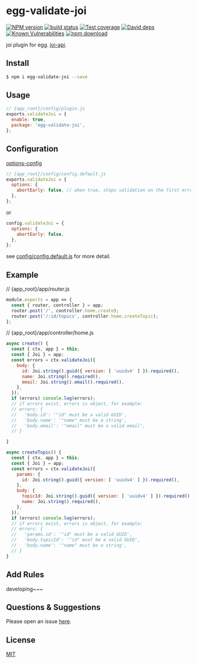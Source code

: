 # egg-validate-joi

[![NPM version][npm-image]][npm-url]
[![build status][travis-image]][travis-url]
[![Test coverage][codecov-image]][codecov-url]
[![David deps][david-image]][david-url]
[![Known Vulnerabilities][snyk-image]][snyk-url]
[![npm download][download-image]][download-url]

[npm-image]: https://img.shields.io/npm/v/egg-validate-joi.svg?style=flat-square
[npm-url]: https://npmjs.org/package/egg-validate-joi
[travis-image]: https://img.shields.io/travis/eggjs/egg-validate-joi.svg?style=flat-square
[travis-url]: https://travis-ci.org/eggjs/egg-validate-joi
[codecov-image]: https://img.shields.io/codecov/c/github/eggjs/egg-validate-joi.svg?style=flat-square
[codecov-url]: https://codecov.io/github/eggjs/egg-validate-joi?branch=master
[david-image]: https://img.shields.io/david/eggjs/egg-validate-joi.svg?style=flat-square
[david-url]: https://david-dm.org/eggjs/egg-validate-joi
[snyk-image]: https://snyk.io/test/npm/egg-validate-joi/badge.svg?style=flat-square
[snyk-url]: https://snyk.io/test/npm/egg-validate-joi
[download-image]: https://img.shields.io/npm/dm/egg-validate-joi.svg?style=flat-square
[download-url]: https://npmjs.org/package/egg-validate-joi

<!--
Description here.
-->
joi plugin for egg.
[joi-api](https://github.com/hapijs/joi/blob/v13.4.0/API.md).

## Install

```bash
$ npm i egg-validate-joi --save
```

## Usage

```js
// {app_root}/config/plugin.js
exports.validateJoi = {
  enable: true,
  package: 'egg-validate-joi',
};
```

## Configuration

[options-config](https://github.com/hapijs/joi/blob/v13.4.0/API.md#validatevalue-schema-options-callback)
```js
// {app_root}/config/config.default.js
exports.validateJoi = {
  options: {
    abortEarly: false, // when true, stops validation on the first error, otherwise returns all the errors found. Defaults to true.
  },
};
```
or
```js
config.validateJoi = {
  options: {
    abortEarly: false,
  },
};
```
see [config/config.default.js](config/config.default.js) for more detail.

## Example

// {app_root}/app/router.js
```js
module.exports = app => {
  const { router, controller } = app;
  router.post('/', controller.home.create);
  router.post('/:id/topics', controller.home.createTopic);
};
```

// {app_root}/app/controller/home.js
```js
async create() {
  const { ctx, app } = this;
  const { Joi } = app;
  const errors = ctx.validateJoi({
    body: {
      id: Joi.string().guid({ version: [ 'uuidv4' ] }).required(),
      name: Joi.string().required(),
      email: Joi.string().email().required(),
    },
  });
  if (errors) console.log(errors);
  // if errors exist, errors is object, for example:
  // errors: {
  //   'body.id': '"id" must be a valid GUID',
  //   'body.name': '"name" must be a string',
  //   'body.email': '"email" must be a valid email',
  // }

}

async createTopic() {
  const { ctx, app } = this;
  const { Joi } = app;
  const errors = ctx.validateJoi({
    params: {
      id: Joi.string().guid({ version: [ 'uuidv4' ] }).required(),
    },
    body: {
      topicId: Joi.string().guid({ version: [ 'uuidv4' ] }).required(),
      name: Joi.string().required(),
    },
  });
  if (errors) console.log(errors);
  // if errors exist, errors is object, for example:
  // errors: {
  //   'params.id': '"id" must be a valid GUID',
  //   'body.topicId': '"id" must be a valid GUID',
  //   'body.name': '"name" must be a string',
  // }
}
```
<!-- example here -->

## Add Rules
developing~~~

## Questions & Suggestions

Please open an issue [here](https://github.com/mosaic101/egg-validate-joi/issues).

## License

[MIT](LICENSE)
